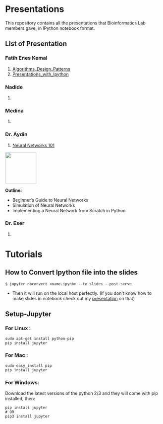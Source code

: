 # Presentations

This repository contains all the presentations that Bioinformatics Lab members gave, in IPython notebook format. 

## List of Presentation

### Fatih Enes Kemal

1. [Algorithms_Design_Patterns](https://github.com/eneskemalergin/Presentations/blob/master/Algorithms_Design_Patterns.ipynb)
2. [Presentations_with_Ipython](https://github.com/eneskemalergin/Presentations/blob/master/Presentations_with_Ipython.ipynb)

### Nadide

1. []()

### Medina 

1. []()
 

### Dr. Aydin

1. [Neural Networks 101]() 

<img src="https://github.com/eneskemalergin/Presentations/blob/master/images/NeuralNetworks101.jpg" width="100">
 
__Outline:__

- Beginner’s Guide to Neural Networks
- Simulation of Neural Networks
- Implementing a Neural Network from Scratch in Python




### Dr. Eser

1. []()




# Tutorials

## How to Convert Ipython file into the slides

```
$ jupyter nbconvert <name.ipynb> --to slides --post serve
```

- Then it will run on the local host perfectly.  (If you don't know how to make slides in notebook check out my [presentation](https://github.com/eneskemalergin/PersonalPresentations/blob/master/Presentations_with_Ipython.ipynb) on that)

## Setup-Jupyter

### For Linux :
```
sudo apt-get install python-pip
pip install jupyter
```

### For Mac :
```
sudo easy_install pip
pip install jupyter
```

### For Windows:
Download the latest versions of the python 2/3 and they will come with pip installed, then:

```
pip install jupyter 
# OR
pip3 install jupyter
```



